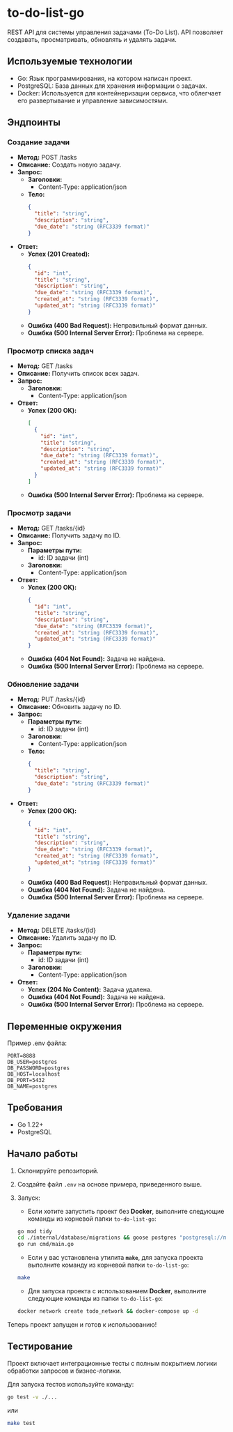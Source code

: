 # to-do-list-go
REST API для системы управления задачами (To-Do List). API позволяет создавать, просматривать, обновлять и удалять задачи.

## Используемые технологии
- Go: Язык программирования, на котором написан проект.
- PostgreSQL: База данных для хранения информации о задачах.
- Docker: Используется для контейнеризации сервиса, что облегчает его развертывание и управление зависимостями.

## Эндпоинты

### Создание задачи

- **Метод:** POST /tasks
- **Описание:** Создать новую задачу.
- **Запрос:**
   - **Заголовки:**
      - Content-Type: application/json
   - **Тело:**
     ```json
     {
       "title": "string",
       "description": "string",
       "due_date": "string (RFC3339 format)"
     }
     ```
- **Ответ:**
   - **Успех (201 Created):**
     ```json
     {
       "id": "int",
       "title": "string",
       "description": "string",
       "due_date": "string (RFC3339 format)",
       "created_at": "string (RFC3339 format)",
       "updated_at": "string (RFC3339 format)"
     }
     ```
   - **Ошибка (400 Bad Request):** Неправильный формат данных.
   - **Ошибка (500 Internal Server Error):** Проблема на сервере.

### Просмотр списка задач

- **Метод:** GET /tasks
- **Описание:** Получить список всех задач.
- **Запрос:**
   - **Заголовки:**
      - Content-Type: application/json
- **Ответ:**
   - **Успех (200 OK):**
     ```json
     [
       {
         "id": "int",
         "title": "string",
         "description": "string",
         "due_date": "string (RFC3339 format)",
         "created_at": "string (RFC3339 format)",
         "updated_at": "string (RFC3339 format)"
       }
     ]
     ```
   - **Ошибка (500 Internal Server Error):** Проблема на сервере.

### Просмотр задачи

- **Метод:** GET /tasks/{id}
- **Описание:** Получить задачу по ID.
- **Запрос:**
   - **Параметры пути:**
      - id: ID задачи (int)
   - **Заголовки:**
      - Content-Type: application/json
- **Ответ:**
   - **Успех (200 OK):**
     ```json
     {
       "id": "int",
       "title": "string",
       "description": "string",
       "due_date": "string (RFC3339 format)",
       "created_at": "string (RFC3339 format)",
       "updated_at": "string (RFC3339 format)"
     }
     ```
   - **Ошибка (404 Not Found):** Задача не найдена.
   - **Ошибка (500 Internal Server Error):** Проблема на сервере.

### Обновление задачи

- **Метод:** PUT /tasks/{id}
- **Описание:** Обновить задачу по ID.
- **Запрос:**
   - **Параметры пути:**
      - id: ID задачи (int)
   - **Заголовки:**
      - Content-Type: application/json
   - **Тело:**
     ```json
     {
       "title": "string",
       "description": "string",
       "due_date": "string (RFC3339 format)"
     }
     ```
- **Ответ:**
   - **Успех (200 OK):**
     ```json
     {
       "id": "int",
       "title": "string",
       "description": "string",
       "due_date": "string (RFC3339 format)",
       "created_at": "string (RFC3339 format)",
       "updated_at": "string (RFC3339 format)"
     }
     ```
   - **Ошибка (400 Bad Request):** Неправильный формат данных.
   - **Ошибка (404 Not Found):** Задача не найдена.
   - **Ошибка (500 Internal Server Error):** Проблема на сервере.

### Удаление задачи

- **Метод:** DELETE /tasks/{id}
- **Описание:** Удалить задачу по ID.
- **Запрос:**
   - **Параметры пути:**
      - id: ID задачи (int)
   - **Заголовки:**
      - Content-Type: application/json
- **Ответ:**
   - **Успех (204 No Content):** Задача удалена.
   - **Ошибка (404 Not Found):** Задача не найдена.
   - **Ошибка (500 Internal Server Error):** Проблема на сервере.

## Переменные окружения

Пример .env файла:

```
PORT=8888
DB_USER=postgres
DB_PASSWORD=postgres
DB_HOST=localhost
DB_PORT=5432
DB_NAME=postgres
```

## Требования

- Go 1.22+
- PostgreSQL

## Начало работы

1. Склонируйте репозиторий.
2. Создайте файл `.env` на основе примера, приведенного выше.
3. Запуск: 
   - Если хотите запустить проект без **Docker**, выполните следующие команды из корневой папки `to-do-list-go`:

    ```bash
    go mod tidy
    cd ./internal/database/migrations && goose postgres "postgresql://пользователь:пароль@хост:порт/название базы?sslmode=disable" up
    go run cmd/main.go
    ```

   - Если у вас установлена утилита **`make`**, для запуска проекта выполните команду из корневой папки `to-do-list-go`:

    ```bash
    make
    ```

   - Для запуска проекта с использованием **Docker**, выполните следующие команды из папки `to-do-list-go`:

    ```bash
    docker network create todo_network && docker-compose up -d
    ```

Теперь проект запущен и готов к использованию!

## Тестирование

Проект включает интеграционные тесты с полным покрытием логики обработки запросов и бизнес-логики.

Для запуска тестов используйте команду:

```bash
go test -v ./...
```

или 

```bash
make test
```
